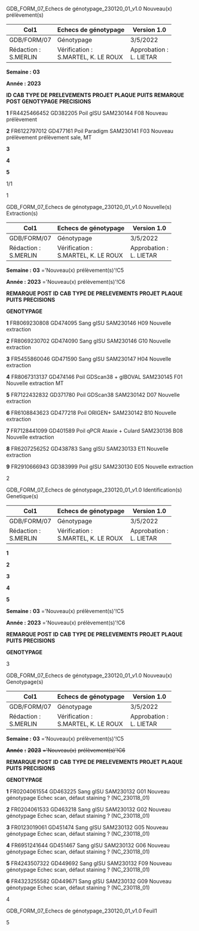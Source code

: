GDB_FORM_07_Echecs de génotypage_230120_01_v1.0 Nouveau(x) prélèvement(s)




|Col1|Echecs de génotypage|Version 1.0|
|---|---|---|
|GDB/FORM/07|Génotypage|3/5/2022|
|Rédaction :<br>S.MERLIN|Vérification :<br>S.MARTEL, K. LE ROUX|Approbation :<br>L. LIETAR|


**Semaine :** **03**

**Année :** **2023**

**ID** **CAB** **TYPE DE PRELEVEMENTS** **PROJET** **PLAQUE** **PUITS** **REMARQUE POST GENOTYPAGE** **PRECISIONS**

**1** FR4425466452 GD382205 Poil gISU SAM230144 F08 Nouveau prélèvement

**2** FR6122797012 GD477161 Poil Paradigm SAM230141 F03 Nouveau prélèvement prélèvement sale, MT

**3**

**4**

**5**

1/1


1

GDB_FORM_07_Echecs de génotypage_230120_01_v1.0 Nouvelle(s) Extraction(s)



|Col1|Echecs de génotypage|Version 1.0|
|---|---|---|
|GDB/FORM/07|Génotypage|3/5/2022|
|Rédaction :<br>S.MERLIN|Vérification :<br>S.MARTEL, K. LE ROUX|Approbation :<br>L. LIETAR|


**Semaine :** **03** ='Nouveau(x) prélèvement(s)'!C5

**Année :** **2023** ='Nouveau(x) prélèvement(s)'!C6



**REMARQUE POST**
**ID** **CAB** **TYPE DE PRELEVEMENTS** **PROJET** **PLAQUE** **PUITS** **PRECISIONS**

**GENOTYPAGE**


**1** FR8069230808 GD474095 Sang gISU SAM230146 H09 Nouvelle extraction

**2** FR8069230702 GD474090 Sang gISU SAM230146 G10 Nouvelle extraction

**3** FR5455860046 GD471590 Sang gISU SAM230147 H04 Nouvelle extraction

**4** FR8067313137 GD474146 Poil GDScan38 + gIBOVAL SAM230145 F01 Nouvelle extraction MT

**5** FR7122432832 GD371780 Poil GDScan38 SAM230142 D07 Nouvelle extraction

**6** FR6108843623 GD477218 Poil ORIGEN+ SAM230142 B10 Nouvelle extraction

**7** FR7128441099 GD401589 Poil qPCR Ataxie + Culard SAM230136 B08 Nouvelle extraction

**8** FR6207256252 GD438783 Sang gISU SAM230133 E11 Nouvelle extraction

**9** FR2910666943 GD383999 Poil gISU SAM230130 E05 Nouvelle extraction


2

GDB_FORM_07_Echecs de génotypage_230120_01_v1.0 Identification(s) Genetique(s)


|Col1|Echecs de génotypage|Version 1.0|
|---|---|---|
|GDB/FORM/07|Génotypage|3/5/2022|
|Rédaction :<br>S.MERLIN|Vérification :<br>S.MARTEL, K. LE ROUX|Approbation :<br>L. LIETAR|


**1**

**2**

**3**

**4**

**5**


**Semaine :** **03** ='Nouveau(x) prélèvement(s)'!C5

**Année :** **2023** ='Nouveau(x) prélèvement(s)'!C6



**REMARQUE POST**
**ID** **CAB** **TYPE DE PRELEVEMENTS** **PROJET** **PLAQUE** **PUITS** **PRECISIONS**

**GENOTYPAGE**


3

GDB_FORM_07_Echecs de génotypage_230120_01_v1.0 Nouveau(x) Genotypage(s)



|Col1|Echecs de génotypage|Version 1.0|
|---|---|---|
|GDB/FORM/07|Génotypage|3/5/2022|
|Rédaction :<br>S.MERLIN|Vérification :<br>S.MARTEL, K. LE ROUX|Approbation :<br>L. LIETAR|


**Semaine :** **03** ='Nouveau(x) prélèvement(s)'!C5

~~**Année**~~ ~~**:**~~ ~~**2023**~~ ~~='Nouveau(x)~~ ~~prélèvement(s)'!C6~~



**REMARQUE POST**
**ID** **CAB** **TYPE DE PRELEVEMENTS** **PROJET** **PLAQUE** **PUITS** **PRECISIONS**

**GENOTYPAGE**


**1** FR0204061554 GD463225 Sang gISU SAM230132 G01 Nouveau génotypage Echec scan, défaut staining ? (NC_230118_01)

**2** FR0204061533 GD463218 Sang gISU SAM230132 G02 Nouveau génotypage Echec scan, défaut staining ? (NC_230118_01)

**3** FR0123019061 GD451474 Sang gISU SAM230132 G05 Nouveau génotypage Echec scan, défaut staining ? (NC_230118_01)

**4** FR6951241644 GD451467 Sang gISU SAM230132 G06 Nouveau génotypage Echec scan, défaut staining ? (NC_230118_01)

**5** FR4243507322 GD449692 Sang gISU SAM230132 F09 Nouveau génotypage Echec scan, défaut staining ? (NC_230118_01)

**6** FR4323255582 GD449671 Sang gISU SAM230132 G09 Nouveau génotypage Echec scan, défaut staining ? (NC_230118_01)


4

GDB_FORM_07_Echecs de génotypage_230120_01_v1.0 Feuil1

5

